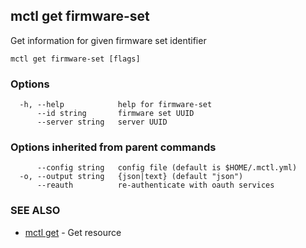 [Auto generated by spf13/cobra]: <>

## mctl get firmware-set

Get information for given firmware set identifier

```
mctl get firmware-set [flags]
```

### Options

```
  -h, --help            help for firmware-set
      --id string       firmware set UUID
      --server string   server UUID
```

### Options inherited from parent commands

```
      --config string   config file (default is $HOME/.mctl.yml)
  -o, --output string   {json|text} (default "json")
      --reauth          re-authenticate with oauth services
```

### SEE ALSO

* [mctl get](mctl_get.md)	 - Get resource

